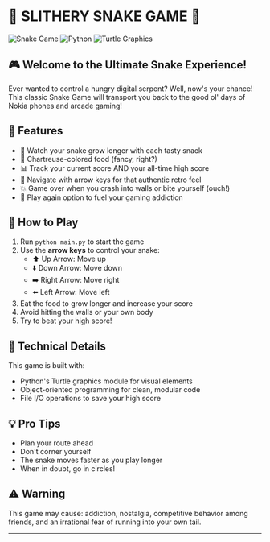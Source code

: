 # 🐍 SLITHERY SNAKE GAME 🐍

![Snake Game](https://img.shields.io/badge/Game-Snake-brightgreen)
![Python](https://img.shields.io/badge/Made%20with-Python-blue)
![Turtle Graphics](https://img.shields.io/badge/Graphics-Turtle-orange)

## 🎮 Welcome to the Ultimate Snake Experience!

Ever wanted to control a hungry digital serpent? Well, now's your chance! This classic Snake Game will transport you back to the good ol' days of Nokia phones and arcade gaming!

## 🌟 Features

- 🐍 Watch your snake grow longer with each tasty snack
- 🍏 Chartreuse-colored food (fancy, right?)
- 📊 Track your current score AND your all-time high score
- 🎯 Navigate with arrow keys for that authentic retro feel
- 💥 Game over when you crash into walls or bite yourself (ouch!)
- 🔄 Play again option to fuel your gaming addiction

## 🎯 How to Play

1. Run `python main.py` to start the game
2. Use the **arrow keys** to control your snake:
   - ⬆️ Up Arrow: Move up
   - ⬇️ Down Arrow: Move down
   - ➡️ Right Arrow: Move right
   - ⬅️ Left Arrow: Move left
3. Eat the food to grow longer and increase your score
4. Avoid hitting the walls or your own body
5. Try to beat your high score!

## 🔧 Technical Details

This game is built with:

- Python's Turtle graphics module for visual elements
- Object-oriented programming for clean, modular code
- File I/O operations to save your high score

## 💡 Pro Tips

- Plan your route ahead
- Don't corner yourself
- The snake moves faster as you play longer
- When in doubt, go in circles!

## ⚠️ Warning

This game may cause: addiction, nostalgia, competitive behavior among friends, and an irrational fear of running into your own tail.

---
